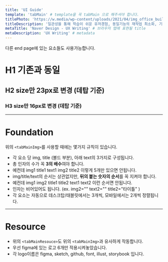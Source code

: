 ```yaml
---
title: 'UI Guide'
template: 'tabMain' # template을 꼭 tabMain 으로 해주셔야 합니다.
titlePhoto: 'https://w.media/wp-content/uploads/2021/04/img_office_building.png' # title photo이며 resize는 cover
titleDescription: '일관성을 통해 학습이 쉬운 유저경험, 동일기능의 재작업 최소화, 기획/디자인/개발간의 커뮤니케이션이 간략하며 명료해지는것을 목표로 합니다. 다양한 사용자의 기기에 대응하도록 탄탄히 제작된 반응형 디자인, 충분한 웹 접근성 확보, 인터랙션/애니메이션으로 명확한 Feedback을 제공하여 조작성/직관성이 확보된 Component들을 최우선적으로 사용하도록 하며, 불필요한 Hard-coding을 지양합니다.' # title 밑에 나오는 문장
metaTitle: 'Naver Design - UX Writing' # 브라우저 탭에 표현될 title
metaDescription: 'UX Writing' # metadata
---
```


<br1/>

다른 end page에 있는 요소들도 사용가능합니다.

<br1/>

# H1 기존과 동일

## H2 size만 23px로 변경 (데탑 기준)

### H3 size만 16px로 변경 (데탑 기준)

<br1 />

---

<br1 />

# Foundation

<tabMainImg
  img1="" 
  title1="How to use 1"
  text1="요소가 총 2개만 있을 때 입니다. desktop에선 크기 고정 240px 240px"
  img2="https://static.wanted.co.kr/images/company/12879/th8tivqp7gqofmdz__1080_790.jpg"
  title2="How to use 2"
  text2="요소가 총 2개만 있을 때 입니다. tablet에선 width는 비율로 height은 사진에 따라 auto"
/>

위의 `<tabMainImg>`를 사용할 때에는 몇가지 규칙이 있습니다.

- 각 요소 당 img, title (볼드 부분), 아래 text의 3가지로 구성됩니다.
- 총 인자의 수가 꼭 **3의 배수**여야 합니다.
- 예컨데 img1 title1 text1 img2 title2 이렇게 5개만 있으면 안됩니다.
- img/title/text의 순서는 상관없지만, **뒤의 붙는 숫자의 순서**를 꼭 지켜야 합니다.
- 예컨데 img1 img2 title1 title2 text1 text2 이런 순서면 안됩니다.
- 인자는 비어있어도 됩니다. (ex. img2="" text2="" title2="타이틀" )
- 각 요소는 자동으로 데스크탑/태블릿에서는 3개씩, 모바일에서는 2개씩 정렬됩니다.

<br2/>

<tabMainImg
  img1="" 
  title1="How to use 1"
  text1="요소가 총 5개 있을 때 입니다. 모바일에선 2개 씩으로 줄어듭니다"
  img2="https://static.wanted.co.kr/images/company/12879/th8tivqp7gqofmdz__1080_790.jpg"
  title2="How to use 2"
  text2="요소가 총 5개 있을 때 입니다. 옆에 3번에 맞춰 크기가 변합니다 (사진의 비율은 변하지않습니다)"
  img3="https://pbs.twimg.com/profile_images/1164016940198666242/ElqZ-oIg_400x400.png" 
  title3="How to use 3"
  text3="hover시 1.2배 커집니다. transition 속도도 조절 가능합니다."
  img4="https://static.wanted.co.kr/images/company/12879/th8tivqp7gqofmdz__1080_790.jpg"
  title4="How to use 4"
  text4="각 변이 1.2배 커지므로 총 넓이는 1.44배 커집니다."
  img5="https://static.wanted.co.kr/images/company/12879/th8tivqp7gqofmdz__1080_790.jpg"
  title5="How to use 5"
  text5="44% 커지는 효과인데, 만약 넓이가 1.2배 커짐을 말하신거면 따로 말씀주세요."
/>

<br1/>

<hr />

<br2/>

# Resource

<br2/>

<tabMainResource
  logo1="figma" 
  text1="Figma"
  link1="http://figma.com"
  logo2="sketch" 
  text2="Sketch"
  link2="http://naver.com"
  logo3="github" 
  text3="Github"
  link3="http://figma.com"
  logo4="font" 
  text4="NAVER Fonts"
  link4="http://figma.com"
  logo5="illust" 
  text5="NAVER Icon"
  link5="http://figma.com"
/>

<br2/>

- 위의 `<tabMainResouce>`도 위의 `<tabMainImg>`과 유사하게 작동합니다.
- 우선 figma에 있는 로고 6개만 적용시켜놓았습니다.
- 각 logo이름은 figma, sketch, github, font, illust, storybook 입니다.

<br1/>
